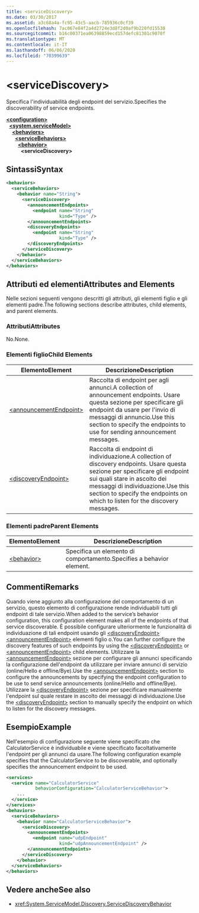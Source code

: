 ```yaml
---
title: <serviceDiscovery>
ms.date: 03/30/2017
ms.assetid: a3c68a4a-fc95-43c5-aacb-785936c0cf39
ms.openlocfilehash: 7ac067e84f2a4d2724e3d8f2d0af9b220fd15538
ms.sourcegitcommit: b16c00371ea06398859ecd157defc81301c9070f
ms.translationtype: MT
ms.contentlocale: it-IT
ms.lasthandoff: 06/06/2020
ms.locfileid: "70399639"
---
```

# \<serviceDiscovery>
<span data-ttu-id="9a6a7-101">Specifica l'individuabilità degli endpoint del servizio.</span><span class="sxs-lookup"><span data-stu-id="9a6a7-101">Specifies the discoverability of service endpoints.</span></span>  
  
[**\<configuration>**](../configuration-element.md)\
&nbsp;&nbsp;[**\<system.serviceModel>**](system-servicemodel.md)\
&nbsp;&nbsp;&nbsp;&nbsp;[**\<behaviors>**](behaviors.md)\
&nbsp;&nbsp;&nbsp;&nbsp;&nbsp;&nbsp;[**\<serviceBehaviors>**](servicebehaviors.md)\
&nbsp;&nbsp;&nbsp;&nbsp;&nbsp;&nbsp;&nbsp;&nbsp;[**\<behavior>**](behavior-of-servicebehaviors.md)\
&nbsp;&nbsp;&nbsp;&nbsp;&nbsp;&nbsp;&nbsp;&nbsp;&nbsp;&nbsp;**\<serviceDiscovery>**  
  
## <a name="syntax"></a><span data-ttu-id="9a6a7-102">Sintassi</span><span class="sxs-lookup"><span data-stu-id="9a6a7-102">Syntax</span></span>  
  
```xml  
<behaviors>
  <serviceBehaviors>
    <behavior name="String">
      <serviceDiscovery>
        <announcementEndpoints>
          <endpoint name="String"
                    kind="Type" />
        </announcementEndpoints>
        <discoveryEndpoints>
          <endpoint name="String"
                    kind="Type" />
        </discoveryEndpoints>
      </serviceDiscovery>
    </behavior>
  </serviceBehaviors>
</behaviors>
```  
  
## <a name="attributes-and-elements"></a><span data-ttu-id="9a6a7-103">Attributi ed elementi</span><span class="sxs-lookup"><span data-stu-id="9a6a7-103">Attributes and Elements</span></span>  
 <span data-ttu-id="9a6a7-104">Nelle sezioni seguenti vengono descritti gli attributi, gli elementi figlio e gli elementi padre.</span><span class="sxs-lookup"><span data-stu-id="9a6a7-104">The following sections describe attributes, child elements, and parent elements.</span></span>  
  
### <a name="attributes"></a><span data-ttu-id="9a6a7-105">Attributi</span><span class="sxs-lookup"><span data-stu-id="9a6a7-105">Attributes</span></span>  
 <span data-ttu-id="9a6a7-106">No.</span><span class="sxs-lookup"><span data-stu-id="9a6a7-106">None.</span></span>  
  
### <a name="child-elements"></a><span data-ttu-id="9a6a7-107">Elementi figlio</span><span class="sxs-lookup"><span data-stu-id="9a6a7-107">Child Elements</span></span>  
  
|<span data-ttu-id="9a6a7-108">Elemento</span><span class="sxs-lookup"><span data-stu-id="9a6a7-108">Element</span></span>|<span data-ttu-id="9a6a7-109">Descrizione</span><span class="sxs-lookup"><span data-stu-id="9a6a7-109">Description</span></span>|  
|-------------|-----------------|  
|[\<announcementEndpoint>](announcementendpoint.md)|<span data-ttu-id="9a6a7-110">Raccolta di endpoint per agli annunci.</span><span class="sxs-lookup"><span data-stu-id="9a6a7-110">A collection of announcement endpoints.</span></span> <span data-ttu-id="9a6a7-111">Usare questa sezione per specificare gli endpoint da usare per l'invio di messaggi di annuncio.</span><span class="sxs-lookup"><span data-stu-id="9a6a7-111">Use this section to specify the endpoints to use for sending announcement messages.</span></span>|  
|[\<discoveryEndpoint>](discoveryendpoint.md)|<span data-ttu-id="9a6a7-112">Raccolta di endpoint di individuazione.</span><span class="sxs-lookup"><span data-stu-id="9a6a7-112">A collection of discovery endpoints.</span></span> <span data-ttu-id="9a6a7-113">Usare questa sezione per specificare gli endpoint sui quali stare in ascolto dei messaggi di individuazione.</span><span class="sxs-lookup"><span data-stu-id="9a6a7-113">Use this section to specify the endpoints on which to listen for the discovery messages.</span></span>|  
  
### <a name="parent-elements"></a><span data-ttu-id="9a6a7-114">Elementi padre</span><span class="sxs-lookup"><span data-stu-id="9a6a7-114">Parent Elements</span></span>  
  
|<span data-ttu-id="9a6a7-115">Elemento</span><span class="sxs-lookup"><span data-stu-id="9a6a7-115">Element</span></span>|<span data-ttu-id="9a6a7-116">Descrizione</span><span class="sxs-lookup"><span data-stu-id="9a6a7-116">Description</span></span>|  
|-------------|-----------------|  
|[\<behavior>](behavior-of-endpointbehaviors.md)|<span data-ttu-id="9a6a7-117">Specifica un elemento di comportamento.</span><span class="sxs-lookup"><span data-stu-id="9a6a7-117">Specifies a behavior element.</span></span>|  
  
## <a name="remarks"></a><span data-ttu-id="9a6a7-118">Commenti</span><span class="sxs-lookup"><span data-stu-id="9a6a7-118">Remarks</span></span>  
 <span data-ttu-id="9a6a7-119">Quando viene aggiunto alla configurazione del comportamento di un servizio, questo elemento di configurazione rende individuabili tutti gli endpoint di tale servizio.</span><span class="sxs-lookup"><span data-stu-id="9a6a7-119">When added to the service’s behavior configuration, this configuration element makes all of the endpoints of that service discoverable.</span></span> <span data-ttu-id="9a6a7-120">È possibile configurare ulteriormente le funzionalità di individuazione di tali endpoint usando gli [\<discoveryEndpoint>](discoveryendpoint.md) [\<announcementEndpoint>](announcementendpoint.md) elementi figlio o.</span><span class="sxs-lookup"><span data-stu-id="9a6a7-120">You can further configure the discovery features of such endpoints by using the [\<discoveryEndpoint>](discoveryendpoint.md) or [\<announcementEndpoint>](announcementendpoint.md) child elements.</span></span> <span data-ttu-id="9a6a7-121">Utilizzare la [\<announcementEndpoint>](announcementendpoint.md) sezione per configurare gli annunci specificando la configurazione dell'endpoint da utilizzare per inviare annunci di servizio (online/Hello e offline/Bye).</span><span class="sxs-lookup"><span data-stu-id="9a6a7-121">Use the [\<announcementEndpoint>](announcementendpoint.md) section to configure the announcements by specifying the endpoint configuration to be use to send service announcements (online/Hello and offline/Bye).</span></span> <span data-ttu-id="9a6a7-122">Utilizzare la [\<discoveryEndpoint>](discoveryendpoint.md) sezione per specificare manualmente l'endpoint sul quale restare in ascolto dei messaggi di individuazione.</span><span class="sxs-lookup"><span data-stu-id="9a6a7-122">Use the [\<discoveryEndpoint>](discoveryendpoint.md) section to manually specify the endpoint on which to listen for the discovery messages.</span></span>  
  
## <a name="example"></a><span data-ttu-id="9a6a7-123">Esempio</span><span class="sxs-lookup"><span data-stu-id="9a6a7-123">Example</span></span>  
 <span data-ttu-id="9a6a7-124">Nell'esempio di configurazione seguente viene specificato che CalculatorService è individuabile e viene specificato facoltativamente l'endpoint per gli annunci da usare.</span><span class="sxs-lookup"><span data-stu-id="9a6a7-124">The following configuration example specifies that the CalculatorService to be discoverable, and optionally specifies the announcement endpoint to be used.</span></span>  
  
```xml  
<services>
  <service name="CalculatorService"
           behaviorConfiguration="CalculatorServiceBehavior">
    ...
  </service>
</services>
<behaviors>
  <serviceBehaviors>
    <behavior name="CalculatorServiceBehavior">
      <serviceDiscovery>
        <announcementEndpoints>
          <endpoint name="udpEndpoint"
                    kind="udpAnnouncementEndpoint" />
        </announcementEndpoints>
      </serviceDiscovery>
    </behavior>
  </serviceBehaviors>
</behaviors>
```  
  
## <a name="see-also"></a><span data-ttu-id="9a6a7-125">Vedere anche</span><span class="sxs-lookup"><span data-stu-id="9a6a7-125">See also</span></span>

- <xref:System.ServiceModel.Discovery.ServiceDiscoveryBehavior>
